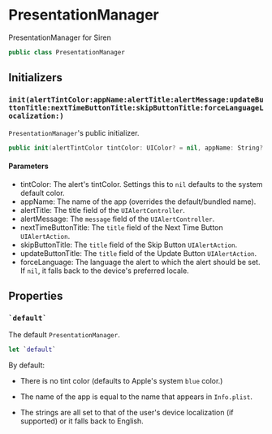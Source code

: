 # PresentationManager

PresentationManager for Siren

``` swift
public class PresentationManager
```

## Initializers

### `init(alertTintColor:appName:alertTitle:alertMessage:updateButtonTitle:nextTimeButtonTitle:skipButtonTitle:forceLanguageLocalization:)`

`PresentationManager`'s public initializer.

``` swift
public init(alertTintColor tintColor: UIColor? = nil, appName: String? = nil, alertTitle: String = AlertConstants.alertTitle, alertMessage: String = AlertConstants.alertMessage, updateButtonTitle: String = AlertConstants.updateButtonTitle, nextTimeButtonTitle: String = AlertConstants.nextTimeButtonTitle, skipButtonTitle: String = AlertConstants.skipButtonTitle, forceLanguageLocalization forceLanguage: Localization.Language? = nil)
```

#### Parameters

  - tintColor: The alert's tintColor. Settings this to `nil` defaults to the system default color.
  - appName: The name of the app (overrides the default/bundled name).
  - alertTitle: The title field of the `UIAlertController`.
  - alertMessage: The `message` field of the `UIAlertController`.
  - nextTimeButtonTitle: The `title` field of the Next Time Button `UIAlertAction`.
  - skipButtonTitle: The `title` field of the Skip Button `UIAlertAction`.
  - updateButtonTitle: The `title` field of the Update Button `UIAlertAction`.
  - forceLanguage: The language the alert to which the alert should be set. If `nil`, it falls back to the device's preferred locale.

## Properties

### `` `default` ``

The default `PresentationManager`.

``` swift
let `default`
```

By default:

  - There is no tint color (defaults to Apple's system `blue` color.)

  - The name of the app is equal to the name that appears in `Info.plist`.

  - The strings are all set to that of the user's device localization (if supported) or it falls back to English.
